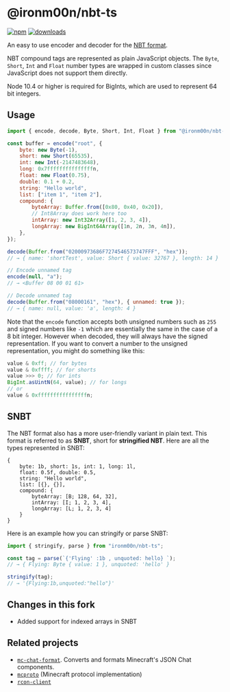 # @ironm00n/nbt-ts

[![npm](https://img.shields.io/npm/v/@ironm00n/nbt-ts.svg)](https://www.npmjs.com/package/@ironm00n/nbt-ts)
[![downloads](https://img.shields.io/npm/dm/@ironm00n/nbt-ts.svg)](https://www.npmjs.com/package/@ironm00n/nbt-ts)

An easy to use encoder and decoder for the [NBT format](https://wiki.vg/NBT).

NBT compound tags are represented as plain JavaScript objects. The `Byte`, `Short`,
`Int` and `Float` number types are wrapped in custom classes since JavaScript
does not support them directly.

Node 10.4 or higher is required for BigInts, which are used to represent 64 bit integers.

## Usage

```js
import { encode, decode, Byte, Short, Int, Float } from "@ironm00n/nbt-ts";

const buffer = encode("root", {
	byte: new Byte(-1),
	short: new Short(65535),
	int: new Int(-2147483648),
	long: 0x7fffffffffffffffn,
	float: new Float(0.75),
	double: 0.1 + 0.2,
	string: "Hello world",
	list: ["item 1", "item 2"],
	compound: {
		byteArray: Buffer.from([0x80, 0x40, 0x20]),
		// Int8Array does work here too
		intArray: new Int32Array([1, 2, 3, 4]),
		longArray: new BigInt64Array([1n, 2n, 3n, 4n]),
	},
});

decode(Buffer.from("02000973686F7274546573747FFF", "hex"));
// → { name: 'shortTest', value: Short { value: 32767 }, length: 14 }

// Encode unnamed tag
encode(null, "a");
// → <Buffer 08 00 01 61>

// Decode unnamed tag
decode(Buffer.from("08000161", "hex"), { unnamed: true });
// → { name: null, value: 'a', length: 4 }
```

Note that the `encode` function accepts both unsigned numbers such as `255` and signed
numbers like `-1` which are essentially the same in the case of a 8 bit integer.
However when decoded, they will always have the signed representation. If you want
to convert a number to the unsigned representation, you might do something like this:

```js
value & 0xff; // for bytes
value & 0xffff; // for shorts
value >>> 0; // for ints
BigInt.asUintN(64, value); // for longs
// or
value & 0xffffffffffffffffn;
```

## SNBT

The NBT format also has a more user-friendly variant in plain text. This format
is referred to as **SNBT**, short for **stringified NBT**.
Here are all the types represented in SNBT:

```
{
    byte: 1b, short: 1s, int: 1, long: 1l,
    float: 0.5f, double: 0.5,
    string: "Hello world",
    list: [{}, {}],
    compound: {
        byteArray: [B; 128, 64, 32],
        intArray: [I; 1, 2, 3, 4],
        longArray: [L; 1, 2, 3, 4]
    }
}
```

Here is an example how you can stringify or parse SNBT:

```js
import { stringify, parse } from "ironm00n/nbt-ts";

const tag = parse(`{'Flying' :1b , unquoted: hello} `);
// → { Flying: Byte { value: 1 }, unquoted: 'hello' }

stringify(tag);
// → '{Flying:1b,unquoted:"hello"}'
```

## Changes in this fork

- Added support for indexed arrays in SNBT

## Related projects

- [`mc-chat-format`](https://github.com/janispritzkau/mc-chat-format).
  Converts and formats Minecraft's JSON Chat components.
- [`mcproto`](https://github.com/janispritzkau/mcproto) (Minecraft protocol implementation)
- [`rcon-client`](https://github.com/janispritzkau/rcon-client)
